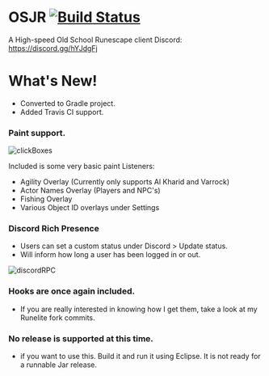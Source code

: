 # OSJR [![Build Status](https://travis-ci.org/zeruth/OSJR.svg?branch=master)](https://travis-ci.org/zeruth/OSJR)
A High-speed Old School Runescape client
Discord: https://discord.gg/hYJdgFj

# What's New!
- Converted to Gradle project.
- Added Travis CI support.


### Paint support.

![clickBoxes](https://i.imgur.com/XGGg6zY.jpg)

Included is some very basic paint Listeners:
- Agility Overlay (Currently only supports Al Kharid and Varrock)
- Actor Names Overlay (Players and NPC's)
- Fishing Overlay
- Various Object ID overlays under Settings

### Discord Rich Presence
- Users can set a custom status under Discord > Update status.
- Will inform how long a user has been logged in or out.

![discordRPC](https://i.imgur.com/f4qJYlo.png)

### Hooks are once again included.

- If you are really interested in knowing how I get them, take a look at my Runelite fork commits. 

### No release is supported at this time.
- if you want to use this. Build it and run it using Eclipse. It is not ready for a runnable Jar release.

